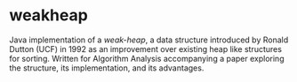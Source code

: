 # weakheap

Java implementation of a *weak-heap*, a data structure introduced by Ronald Dutton (UCF) in 1992 as an improvement over existing heap like structures for sorting. Written for Algorithm Analysis accompanying a paper exploring the structure, its implementation, and its advantages.
